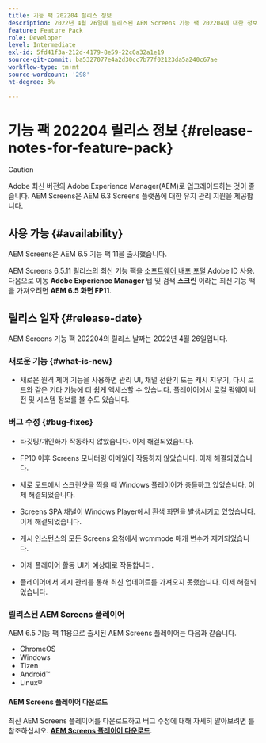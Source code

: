```yaml
---
title: 기능 팩 202204 릴리스 정보
description: 2022년 4월 26일에 릴리스된 AEM Screens 기능 팩 202204에 대한 정보를 알아보십시오.
feature: Feature Pack
role: Developer
level: Intermediate
exl-id: 5fd41f3a-212d-4179-8e59-22c0a32a1e19
source-git-commit: ba5327077e4a2d30cc7b77f02123da5a240c67ae
workflow-type: tm+mt
source-wordcount: '298'
ht-degree: 3%

---
```


# 기능 팩 202204 릴리스 정보 {#release-notes-for-feature-pack}

>[!CAUTION]
>Adobe 최신 버전의 Adobe Experience Manager(AEM)로 업그레이드하는 것이 좋습니다. AEM Screens은 AEM 6.3 Screens 플랫폼에 대한 유지 관리 지원을 제공합니다.

## 사용 가능 {#availability}

AEM Screens은 AEM 6.5 기능 팩 11을 출시했습니다.

AEM Screens 6.5.11 릴리스의 최신 기능 팩을 [소프트웨어 배포 포털](https://experience.adobe.com/#/downloads/content/software-distribution/en/aem.html) Adobe ID 사용. 다음으로 이동 **Adobe Experience Manager** 탭 및 검색 **스크린** 이라는 최신 기능 팩을 가져오려면 **AEM 6.5 화면 FP11**.

## 릴리스 일자 {#release-date}

AEM Screens 기능 팩 202204의 릴리스 날짜는 2022년 4월 26일입니다.

### 새로운 기능 {#what-is-new}

* 새로운 원격 제어 기능을 사용하면 관리 UI, 채널 전환기 또는 캐시 지우기, 다시 로드와 같은 기타 기능에 더 쉽게 액세스할 수 있습니다. 플레이어에서 로컬 펌웨어 버전 및 시스템 정보를 볼 수도 있습니다.

### 버그 수정 {#bug-fixes}

* 타깃팅/개인화가 작동하지 않았습니다. 이제 해결되었습니다.

* FP10 이후 Screens 모니터링 이메일이 작동하지 않았습니다. 이제 해결되었습니다.

* 세로 모드에서 스크린샷을 찍을 때 Windows 플레이어가 충돌하고 있었습니다. 이제 해결되었습니다.

* Screens SPA 채널이 Windows Player에서 흰색 화면을 발생시키고 있었습니다. 이제 해결되었습니다.

* 게시 인스턴스의 모든 Screens 요청에서 wcmmode 매개 변수가 제거되었습니다.

* 이제 플레이어 활동 UI가 예상대로 작동합니다.

* 플레이어에서 게시 관리를 통해 최신 업데이트를 가져오지 못했습니다. 이제 해결되었습니다.

### 릴리스된 AEM Screens 플레이어

AEM 6.5 기능 팩 11용으로 출시된 AEM Screens 플레이어는 다음과 같습니다.

* ChromeOS
* Windows
* Tizen
* Android™
* Linux®

#### AEM Screens 플레이어 다운로드

최신 AEM Screens 플레이어를 다운로드하고 버그 수정에 대해 자세히 알아보려면 를 참조하십시오. **[AEM Screens 플레이어 다운로드](https://download.macromedia.com/screens/index.html)**.

